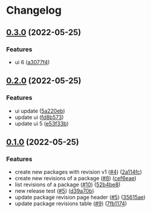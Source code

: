 # Changelog

## [0.3.0](https://github.com/ChristopherFry/kpt-backstage-plugins/compare/cfry-backstage-plugin-cad-v0.2.0...cfry-backstage-plugin-cad-v0.3.0) (2022-05-25)


### Features

* ui 6 ([a3077f4](https://github.com/ChristopherFry/kpt-backstage-plugins/commit/a3077f4c290cc80c7bdace60188f93903ea94487))

## [0.2.0](https://github.com/ChristopherFry/kpt-backstage-plugins/compare/cfry-backstage-plugin-cad-v0.1.0...cfry-backstage-plugin-cad-v0.2.0) (2022-05-25)


### Features

* ui update ([5a220eb](https://github.com/ChristopherFry/kpt-backstage-plugins/commit/5a220eba03164dc2531c234afc77213835590019))
* update ui ([fd8b573](https://github.com/ChristopherFry/kpt-backstage-plugins/commit/fd8b573a22fa412fe5593fb1df83c29afe308bde))
* update ui 5 ([e53f33b](https://github.com/ChristopherFry/kpt-backstage-plugins/commit/e53f33bb1cc3e81d24968359c4e6c6d3047ce9bf))

## [0.1.0](https://github.com/ChristopherFry/kpt-backstage-plugins/compare/cfry-backstage-plugin-cad-v0.0.1...cfry-backstage-plugin-cad-v0.1.0) (2022-05-25)


### Features

* create new packages with revision v1 ([#4](https://github.com/ChristopherFry/kpt-backstage-plugins/issues/4)) ([2a114fc](https://github.com/ChristopherFry/kpt-backstage-plugins/commit/2a114fc6ad8642c96fc629cc8b079473d674ef3a))
* create new revisions of a package ([#8](https://github.com/ChristopherFry/kpt-backstage-plugins/issues/8)) ([cef6eae](https://github.com/ChristopherFry/kpt-backstage-plugins/commit/cef6eaef4585646bcdd02bd1ce047ba3cb35840e))
* list revisions of a package ([#10](https://github.com/ChristopherFry/kpt-backstage-plugins/issues/10)) ([52b4be8](https://github.com/ChristopherFry/kpt-backstage-plugins/commit/52b4be862e18a9deb3b6b8091806efa79a15b9fa))
* new release test ([#5](https://github.com/ChristopherFry/kpt-backstage-plugins/issues/5)) ([d39a70b](https://github.com/ChristopherFry/kpt-backstage-plugins/commit/d39a70bd503a9999bcff06eb3ad409fb04afa2ab))
* update package revision page header ([#5](https://github.com/ChristopherFry/kpt-backstage-plugins/issues/5)) ([35615ae](https://github.com/ChristopherFry/kpt-backstage-plugins/commit/35615ae50468dc050407e3aa92d7b90eac113621))
* update package revisions table ([#9](https://github.com/ChristopherFry/kpt-backstage-plugins/issues/9)) ([7fb1174](https://github.com/ChristopherFry/kpt-backstage-plugins/commit/7fb11749579a95a0ab58effe684ae75c1f4f469a))
